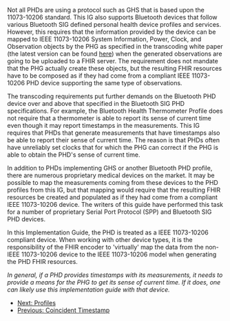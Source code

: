 Not all PHDs are using a protocol such as GHS that is based upon the 11073-10206 standard. This IG also supports Bluetooth devices that follow various Bluetooth SIG defined personal health device profiles and services. However, this requires that the information provided by the device can be mapped to IEEE 11073-10206 System Information, Power, Clock, and Observation objects by the PHG as specified in the transcoding white paper (the latest version can be found [here](https://www.bluetooth.com/bluetooth-resources/personal-health-devices-transcoding/)) when the generated observations are going to be uploaded to a FHIR server. The requirement does not mandate that the PHG actually create these objects, but the resulting FHIR resources have to be composed as if they had come from a compliant IEEE 11073-10206 PHD device supporting the same type of observations.

The transcoding requirements put further demands on the Bluetooth PHD device over and above that specified in the Bluetooth SIG PHD specifications. For example, the Bluetooth Health Thermometer Profile does not require that a thermometer is able to report its sense of current time even though it may report timestamps in the measurements. This IG requires that PHDs that generate measurements that have timestamps also be able to report their sense of current time. The reason is that PHDs often have unreliably set clocks that for which the PHG can correct if the PHG is able to obtain the PHD's sense of current time.

In addition to PHDs implementing GHS or another Bluetooth PHD profile, there are numerous proprietary medical devices on the market. It may be possible to map the measurements coming from these devices to the PHD profiles from this IG, but that mapping would require that the resulting FHIR resources be created and populated as if they had come from a compliant IEEE 11073-10206 device. The writers of this guide have performed this task for a number of proprietary Serial Port Protocol (SPP) and Bluetooth SIG PHD devices.

In this Implementation Guide, the PHD is treated as a IEEE 11073-10206 compliant device. When working with other device types, it is the responsibility of the FHIR encoder to 'virtually' map the data from the non-IEEE 11073-10206 device to the IEEE 11073-10206 model when generating the PHD FHIR resources.

*In general, if a PHD provides timestamps with its measurements, it needs to provide a means for the PHG to get its sense of current time. If it does, one can likely use this implementation guide with that device.*

 - [Next: Profiles](ProfilesOverview.html)
 - [Previous: Coincident Timestamp](CoincidentTimeStamp.html)
